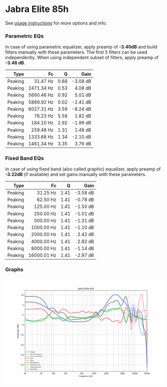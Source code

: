 # Jabra Elite 85h
See [usage instructions](https://github.com/jaakkopasanen/AutoEq#usage) for more options and info.

### Parametric EQs
In case of using parametric equalizer, apply preamp of **-3.40dB** and build filters manually
with these parameters. The first 5 filters can be used independently.
When using independent subset of filters, apply preamp of **-3.48 dB**.

| Type    | Fc         |    Q | Gain     |
|--------:|-----------:|-----:|---------:|
| Peaking | 31.47 Hz   | 0.68 | -3.08 dB |
| Peaking | 2471.34 Hz | 0.53 | 4.08 dB  |
| Peaking | 5660.46 Hz | 0.92 | 5.01 dB  |
| Peaking | 5869.92 Hz | 0.02 | -2.41 dB |
| Peaking | 6027.31 Hz | 3.59 | -8.24 dB |
| Peaking | 78.23 Hz   | 5.58 | 1.82 dB  |
| Peaking | 184.10 Hz  | 2.92 | -1.99 dB |
| Peaking | 259.48 Hz  | 1.31 | 1.48 dB  |
| Peaking | 1333.68 Hz | 1.34 | -2.10 dB |
| Peaking | 1461.34 Hz | 3.35 | 3.76 dB  |

### Fixed Band EQs
In case of using fixed band (also called graphic) equalizer, apply preamp of **-3.22dB**
(if available) and set gains manually with these parameters.

| Type    | Fc          |    Q | Gain     |
|--------:|------------:|-----:|---------:|
| Peaking | 31.25 Hz    | 1.41 | -3.58 dB |
| Peaking | 62.50 Hz    | 1.41 | -0.78 dB |
| Peaking | 125.00 Hz   | 1.41 | -1.50 dB |
| Peaking | 250.00 Hz   | 1.41 | -1.01 dB |
| Peaking | 500.00 Hz   | 1.41 | -1.31 dB |
| Peaking | 1000.00 Hz  | 1.41 | -1.10 dB |
| Peaking | 2000.00 Hz  | 1.41 | 2.42 dB  |
| Peaking | 4000.00 Hz  | 1.41 | 2.82 dB  |
| Peaking | 8000.00 Hz  | 1.41 | -1.14 dB |
| Peaking | 16000.01 Hz | 1.41 | -2.97 dB |

### Graphs
![](./Jabra%20Elite%2085h.png)